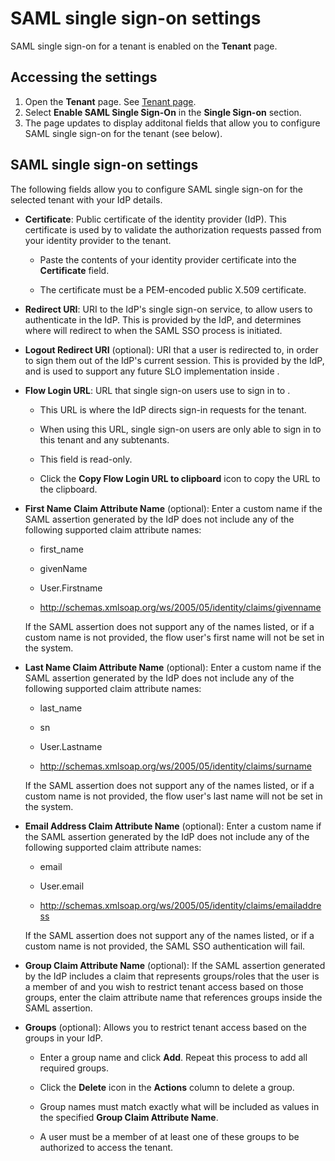 # SAML single sign-on settings

<head>
  <meta name="guidename" content="Flow"/>
  <meta name="context" content="GUID-ebd375a4-4475-400c-b9af-998e4226a2a8"/>
</head>


SAML single sign-on for a tenant is enabled on the **Tenant** page.

## Accessing the settings

1.  Open the **Tenant** page. See [Tenant page](c-flo-Tenant_Settings_Page_5cf56ab8-1bcc-48f1-b497-b80491a09a73.md).
2.  Select **Enable SAML Single Sign-On** in the **Single Sign-on** section.
3.  The page updates to display additonal fields that allow you to configure SAML single sign-on for the tenant \(see below\).

## SAML single sign-on settings

The following fields allow you to configure SAML single sign-on for the selected tenant with your IdP details.

-   **Certificate**: Public certificate of the identity provider \(IdP\). This certificate is used by to validate the authorization requests passed from your identity provider to the tenant.

    -   Paste the contents of your identity provider certificate into the **Certificate** field.

    -   The certificate must be a PEM-encoded public X.509 certificate.

-   **Redirect URI**: URI to the IdP's single sign-on service, to allow users to authenticate in the IdP. This is provided by the IdP, and determines where will redirect to when the SAML SSO process is initiated.

-   **Logout Redirect URI** \(optional\): URI that a user is redirected to, in order to sign them out of the IdP's current session. This is provided by the IdP, and is used to support any future SLO implementation inside .

-   **Flow Login URL**: URL that single sign-on users use to sign in to .

    -   This URL is where the IdP directs sign-in requests for the tenant.

    -   When using this URL, single sign-on users are only able to sign in to this tenant and any subtenants.

    -   This field is read-only.

    -   Click the **Copy Flow Login URL to clipboard** icon to copy the URL to the clipboard.

-   **First Name Claim Attribute Name** \(optional\): Enter a custom name if the SAML assertion generated by the IdP does not include any of the following supported claim attribute names:

    -   first\_name

    -   givenName

    -   User.Firstname

    -   http://schemas.xmlsoap.org/ws/2005/05/identity/claims/givenname

    If the SAML assertion does not support any of the names listed, or if a custom name is not provided, the flow user's first name will not be set in the system.

-   **Last Name Claim Attribute Name** \(optional\): Enter a custom name if the SAML assertion generated by the IdP does not include any of the following supported claim attribute names:

    -   last\_name

    -   sn

    -   User.Lastname

    -   http://schemas.xmlsoap.org/ws/2005/05/identity/claims/surname

    If the SAML assertion does not support any of the names listed, or if a custom name is not provided, the flow user's last name will not be set in the system.

-   **Email Address Claim Attribute Name** \(optional\): Enter a custom name if the SAML assertion generated by the IdP does not include any of the following supported claim attribute names:

    -   email

    -   User.email

    -   http://schemas.xmlsoap.org/ws/2005/05/identity/claims/emailaddress

    If the SAML assertion does not support any of the names listed, or if a custom name is not provided, the SAML SSO authentication will fail.

-   **Group Claim Attribute Name** \(optional\): If the SAML assertion generated by the IdP includes a claim that represents groups/roles that the user is a member of and you wish to restrict tenant access based on those groups, enter the claim attribute name that references groups inside the SAML assertion.

-   **Groups** \(optional\): Allows you to restrict tenant access based on the groups in your IdP.

    -   Enter a group name and click **Add**. Repeat this process to add all required groups.

    -   Click the **Delete** icon in the **Actions** column to delete a group.

    -   Group names must match exactly what will be included as values in the specified **Group Claim Attribute Name**.

    -   A user must be a member of at least one of these groups to be authorized to access the tenant.